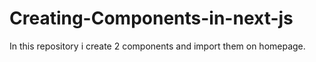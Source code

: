 # Creating-Components-in-next-js
In this repository i create 2 components and import them on homepage.
